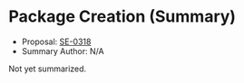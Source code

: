 # Package Creation (Summary)

* Proposal: [SE-0318](https://github.com/apple/swift-evolution/blob/main/proposals/0318-package-creation.md)
* Summary Author: N/A

Not yet summarized.
